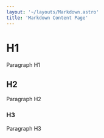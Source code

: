 ```yaml
---
layout: '~/layouts/Markdown.astro'
title: 'Markdown Content Page'
---
```


# H1

Paragraph H1

## H2

Paragraph H2

### H3

Paragraph H3
